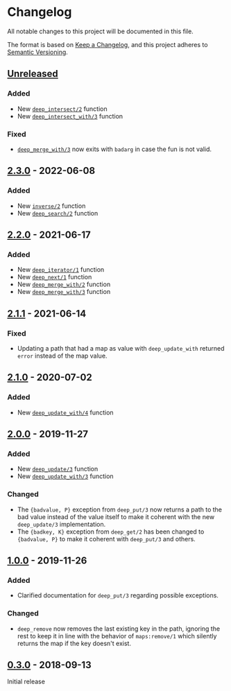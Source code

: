 # Changelog

All notable changes to this project will be documented in this file.

The format is based on [Keep a Changelog](https://keepachangelog.com/en/1.0.0/),
and this project adheres to
[Semantic Versioning](https://semver.org/spec/v2.0.0.html).

## [Unreleased]

### Added

- New [`deep_intersect/2`][deep_intersect-2] function
- New [`deep_intersect_with/3`][deep_intersect_with-3] function

[deep_intersect-2]: https://hexdocs.pm/mapz/mapz.html#deep_intersect-2
[deep_intersect_with-3]: https://hexdocs.pm/mapz/mapz.html#deep_intersect_with-3

### Fixed

- [`deep_merge_with/3`][deep_merge_with-3] now exits with `badarg` in case the
  fun is not valid.

## [2.3.0] - 2022-06-08

### Added

- New [`inverse/2`][inverse-2] function
- New [`deep_search/2`][deep_search-2] function

[inverse-2]: https://hexdocs.pm/mapz/mapz.html#inverse-2
[deep_search-2]: https://hexdocs.pm/mapz/mapz.html#deep_search-2

## [2.2.0] - 2021-06-17

### Added

- New [`deep_iterator/1`][deep_iterator-1] function
- New [`deep_next/1`][deep_next-1] function
- New [`deep_merge_with/2`][deep_merge_with-2] function
- New [`deep_merge_with/3`][deep_merge_with-3] function

[deep_iterator-1]: https://hexdocs.pm/mapz/mapz.html#deep_iterator-1
[deep_next-1]: https://hexdocs.pm/mapz/mapz.html#deep_next-1
[deep_merge_with-2]: https://hexdocs.pm/mapz/mapz.html#deep_merge_with-2
[deep_merge_with-3]: https://hexdocs.pm/mapz/mapz.html#deep_merge_with-3

## [2.1.1] - 2021-06-14

### Fixed

- Updating a path that had a map as value with `deep_update_with` returned
  `error` instead of the map value.

## [2.1.0] - 2020-07-02

### Added

- New [`deep_update_with/4`][deep_update_with-4] function

[deep_update_with-4]: https://hexdocs.pm/mapz/mapz.html#deep_update_with-4

## [2.0.0] - 2019-11-27

### Added

- New [`deep_update/3`][deep_update-3] function
- New [`deep_update_with/3`][deep_update_with-3] function

[deep_update-3]: https://hexdocs.pm/mapz/mapz.html#deep_update-3
[deep_update_with-3]: https://hexdocs.pm/mapz/mapz.html#deep_update_with-3

### Changed

- The `{badvalue, P}` exception from `deep_put/3` now returns a path to the bad
  value instead of the value itself to make it coherent with the new
  `deep_update/3` implementation.
- The `{badkey, K}` exception from `deep_get/2` has been changed to
  `{badvalue, P}` to make it coherent with `deep_put/3` and others.

## [1.0.0] - 2019-11-26

### Added

- Clarified documentation for `deep_put/3` regarding possible exceptions.

### Changed

- `deep_remove` now removes the last existing key in the path, ignoring the rest
  to keep it in line with the behavior of `maps:remove/1` which silently returns
  the map if the key doesn't exist.

## [0.3.0] - 2018-09-13

Initial release

[unreleased]: https://github.com/eproxus/mapz/compare/v2.3.0...HEAD
[2.3.0]: https://github.com/eproxus/mapz/compare/v2.2.1...v2.3.0
[2.2.0]: https://github.com/eproxus/mapz/compare/v2.1.1...v2.2.0
[2.1.1]: https://github.com/eproxus/mapz/compare/v2.1.0...v2.1.1
[2.1.0]: https://github.com/eproxus/mapz/compare/v2.0.0...v2.1.0
[2.0.0]: https://github.com/eproxus/mapz/compare/v1.0.0...v2.0.0
[1.0.0]: https://github.com/eproxus/mapz/compare/v0.3.0...v1.0.0
[0.3.0]: https://github.com/eproxus/mapz/releases/tag/v0.3.0
